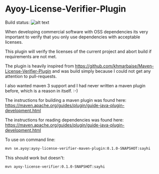 # Ayoy-License-Verifier-Plugin

Build status: 
![alt text](https://travis-ci.org/AyoyAB/Ayoy-Maven-License-Verifier-Plugin.svg?branch=master "CI status")

When developing commercial software with OSS dependencies its
very important to verify that you only use dependencies with
acceptable licenses.

This plugin will verify the licenses of the current 
project and abort build if requirements are not met.

The plugin is heavily inspired from 
https://github.com/khmarbaise/Maven-License-Verifier-Plugin
and was build simply because I could not get any
attention to pull-requests. 

I also wanted maven 3 support and I had never written
a maven plugin before, which is a reason in itself. :-)

The instructions for building a maven plugin was found
here: 
https://maven.apache.org/guides/plugin/guide-java-plugin-development.html

The instructions for reading dependencies was found
here:
https://maven.apache.org/guides/plugin/guide-java-plugin-development.html

To use on command line:
```bash
mvn se.ayoy:ayoy-license-verifier-maven-plugin:0.1.0-SNAPSHOT:sayhi
```

This should work but doesn't:
```bash
mvn ayoy-license-verifier:0.1.0-SNAPSHOT:sayhi
```
